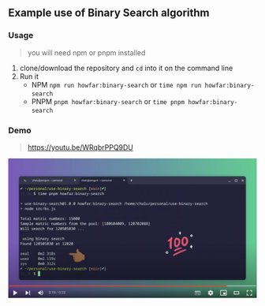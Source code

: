## Example use of Binary Search algorithm

### Usage

> you will need npm or pnpm installed

1.  clone/download the repository and `cd` into it on the command line
2.  Run it
    -   NPM `npm run howfar:binary-search` or `time npm run howfar:binary-search`
    -   PNPM  `pnpm howfar:binary-search` or `time pnpm howfar:binary-search`

### Demo
> https://youtu.be/WRqbrPPQ9DU

[![demo video](demo-preview.png)](https://youtu.be/WRqbrPPQ9DU)